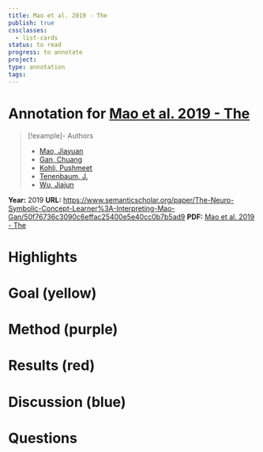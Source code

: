 ```yaml
---
title: Mao et al. 2019 - The
publish: true
cssclasses:
  - list-cards
status: to read
progress: to annotate
project:
type: annotation
tags:
---
```

# Annotation for [Mao et al. 2019 - The](Papers/References/Mao%20et%20al.%202019%20-%20The)

> [!example]- Authors
> - [Mao, Jiayuan](Mao%2C%20Jiayuan)
> - [Gan, Chuang](Gan%2C%20Chuang)
> - [Kohli, Pushmeet](Kohli%2C%20Pushmeet)
> - [Tenenbaum, J.](Tenenbaum%2C%20J.)
> - [Wu, Jiajun](Wu%2C%20Jiajun)

**Year:** 2019
**URL:** https://www.semanticscholar.org/paper/The-Neuro-Symbolic-Concept-Learner%3A-Interpreting-Mao-Gan/50f76736c3090c6effac25400e5e40cc0b7b5ad9
**PDF:** [Mao et al. 2019 - The](Papers/PDFs/Mao%20et%20al.%202019%20-%20The%20Neuro-Symbolic%20Concept%20Learner%20Interpreting%20Scenes%20Words%20and%20Sentences%20From%20Natural%20Supervision.pdf)

# Highlights


# Goal (yellow)


# Method (purple)


# Results (red)


# Discussion (blue)


# Questions

